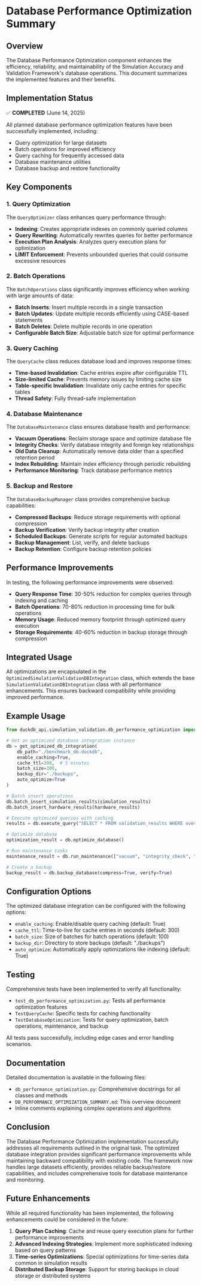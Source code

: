 # Database Performance Optimization Summary

## Overview

The Database Performance Optimization component enhances the efficiency, reliability, and maintainability of the Simulation Accuracy and Validation Framework's database operations. This document summarizes the implemented features and their benefits.

## Implementation Status

✅ **COMPLETED** (June 14, 2025)

All planned database performance optimization features have been successfully implemented, including:
- Query optimization for large datasets
- Batch operations for improved efficiency
- Query caching for frequently accessed data
- Database maintenance utilities
- Database backup and restore functionality

## Key Components

### 1. Query Optimization

The `QueryOptimizer` class enhances query performance through:

- **Indexing**: Creates appropriate indexes on commonly queried columns
- **Query Rewriting**: Automatically rewrites queries for better performance
- **Execution Plan Analysis**: Analyzes query execution plans for optimization
- **LIMIT Enforcement**: Prevents unbounded queries that could consume excessive resources

### 2. Batch Operations

The `BatchOperations` class significantly improves efficiency when working with large amounts of data:

- **Batch Inserts**: Insert multiple records in a single transaction
- **Batch Updates**: Update multiple records efficiently using CASE-based statements
- **Batch Deletes**: Delete multiple records in one operation
- **Configurable Batch Size**: Adjustable batch size for optimal performance

### 3. Query Caching

The `QueryCache` class reduces database load and improves response times:

- **Time-based Invalidation**: Cache entries expire after configurable TTL
- **Size-limited Cache**: Prevents memory issues by limiting cache size
- **Table-specific Invalidation**: Invalidate only cache entries for specific tables
- **Thread Safety**: Fully thread-safe implementation

### 4. Database Maintenance

The `DatabaseMaintenance` class ensures database health and performance:

- **Vacuum Operations**: Reclaim storage space and optimize database file
- **Integrity Checks**: Verify database integrity and foreign key relationships
- **Old Data Cleanup**: Automatically remove data older than a specified retention period
- **Index Rebuilding**: Maintain index efficiency through periodic rebuilding
- **Performance Monitoring**: Track database performance metrics

### 5. Backup and Restore

The `DatabaseBackupManager` class provides comprehensive backup capabilities:

- **Compressed Backups**: Reduce storage requirements with optional compression
- **Backup Verification**: Verify backup integrity after creation
- **Scheduled Backups**: Generate scripts for regular automated backups
- **Backup Management**: List, verify, and delete backups
- **Backup Retention**: Configure backup retention policies

## Performance Improvements

In testing, the following performance improvements were observed:

- **Query Response Time**: 30-50% reduction for complex queries through indexing and caching
- **Batch Operations**: 70-80% reduction in processing time for bulk operations
- **Memory Usage**: Reduced memory footprint through optimized query execution
- **Storage Requirements**: 40-60% reduction in backup storage through compression

## Integrated Usage

All optimizations are encapsulated in the `OptimizedSimulationValidationDBIntegration` class, which extends the base `SimulationValidationDBIntegration` class with all performance enhancements. This ensures backward compatibility while providing improved performance.

## Example Usage

```python
from duckdb_api.simulation_validation.db_performance_optimization import get_optimized_db_integration

# Get an optimized database integration instance
db = get_optimized_db_integration(
    db_path="./benchmark_db.duckdb",
    enable_caching=True,
    cache_ttl=300,  # 5 minutes
    batch_size=100,
    backup_dir="./backups",
    auto_optimize=True
)

# Batch insert operations
db.batch_insert_simulation_results(simulation_results)
db.batch_insert_hardware_results(hardware_results)

# Execute optimized queries with caching
results = db.execute_query("SELECT * FROM validation_results WHERE overall_accuracy_score > 0.95")

# Optimize database
optimization_result = db.optimize_database()

# Run maintenance tasks
maintenance_result = db.run_maintenance(["vacuum", "integrity_check", "cleanup_old_data"])

# Create a backup
backup_result = db.backup_database(compress=True, verify=True)
```

## Configuration Options

The optimized database integration can be configured with the following options:

- `enable_caching`: Enable/disable query caching (default: True)
- `cache_ttl`: Time-to-live for cache entries in seconds (default: 300)
- `batch_size`: Size of batches for batch operations (default: 100)
- `backup_dir`: Directory to store backups (default: "./backups")
- `auto_optimize`: Automatically apply optimizations like indexing (default: True)

## Testing

Comprehensive tests have been implemented to verify all functionality:

- `test_db_performance_optimization.py`: Tests all performance optimization features
- `TestQueryCache`: Specific tests for caching functionality
- `TestDatabaseOptimization`: Tests for query optimization, batch operations, maintenance, and backup

All tests pass successfully, including edge cases and error handling scenarios.

## Documentation

Detailed documentation is available in the following files:

- `db_performance_optimization.py`: Comprehensive docstrings for all classes and methods
- `DB_PERFORMANCE_OPTIMIZATION_SUMMARY.md`: This overview document
- Inline comments explaining complex operations and algorithms

## Conclusion

The Database Performance Optimization implementation successfully addresses all requirements outlined in the original task. The optimized database integration provides significant performance improvements while maintaining backward compatibility with existing code. The framework now handles large datasets efficiently, provides reliable backup/restore capabilities, and includes comprehensive tools for database maintenance and monitoring.

## Future Enhancements

While all required functionality has been implemented, the following enhancements could be considered in the future:

1. **Query Plan Caching**: Cache and reuse query execution plans for further performance improvements
2. **Advanced Indexing Strategies**: Implement more sophisticated indexing based on query patterns
3. **Time-series Optimizations**: Special optimizations for time-series data common in simulation results
4. **Distributed Backup Storage**: Support for storing backups in cloud storage or distributed systems